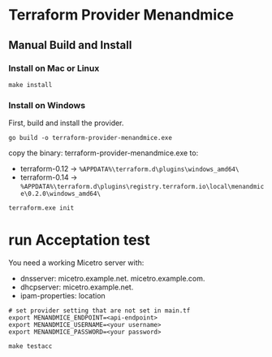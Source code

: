 # Terraform Provider Menandmice

## Manual Build and Install

### Install on Mac or Linux

```shell
make install
```

### Install on Windows

First, build and install the provider.

```shell
go build -o terraform-provider-menandmice.exe
```
copy the binary: terraform-provider-menandmice.exe to:

* terraform-0.12 -> `%APPDATA%\terraform.d\plugins\windows_amd64\`
* terraform-0.14 -> `%APPDATA%\terraform.d\plugins\registry.terraform.io\local\menandmice\0.2.0\windows_amd64\`

```shell
terraform.exe init
```

# run Acceptation test

You need a working Micetro server with:
  - dnsserver: micetro.example.net. micetro.example.com.
  - dhcpserver: micetro.example.net.
  - ipam-properties: location


```shell
# set provider setting that are not set in main.tf
export MENANDMICE_ENDPOINT=<api-endpoint>
export MENANDMICE_USERNAME=<your username>
export MENANDMICE_PASSWORD=<your password>

make testacc

```
